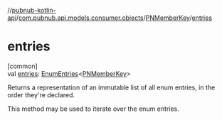 //[pubnub-kotlin-api](../../../index.md)/[com.pubnub.api.models.consumer.objects](../index.md)/[PNMemberKey](index.md)/[entries](entries.md)

# entries

[common]\
val [entries](entries.md): [EnumEntries](https://kotlinlang.org/api/latest/jvm/stdlib/kotlin-stdlib/kotlin.enums/-enum-entries/index.html)&lt;[PNMemberKey](index.md)&gt;

Returns a representation of an immutable list of all enum entries, in the order they're declared.

This method may be used to iterate over the enum entries.
